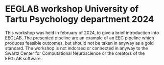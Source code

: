 # EEGLAB workshop University of Tartu Psychology department 2024
This workshop was held in february of 2024, to give a brief introduction into EEGLAB.
The presented pipeline are an example of an EEG pipeline which produces feasible outcomes, but should not be taken in anyway as a gold standard. 
The workshop is not indorsed or connected in anyway to the Swartz Center for Computational Neuroscience or the creators of the EEGLAB software.
